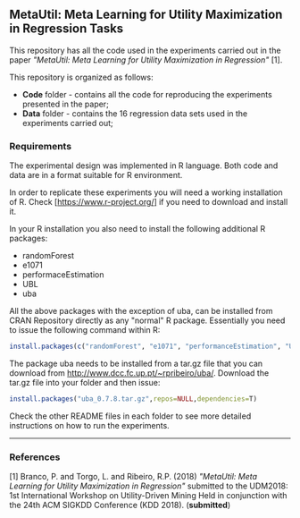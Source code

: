 ## MetaUtil: Meta Learning for Utility Maximization in Regression Tasks

This repository has all the code used in the experiments carried out in the paper *"MetaUtil: Meta Learning for Utility Maximization in Regression"* [1].


This repository is organized as follows:

* **Code** folder - contains all the code for reproducing the experiments presented in the paper;
* **Data** folder - contains the 16 regression data sets used in the experiments carried out;


### Requirements

The experimental design was implemented in R language. Both code and data are in a format suitable for R environment.

In order to replicate these experiments you will need a working installation
  of R. Check [https://www.r-project.org/] if you need to download and install it.

In your R installation you also need to install the following additional R packages:

  - randomForest
  - e1071
  - performaceEstimation
  - UBL
  - uba


  All the above packages with the exception of uba, can be installed from CRAN Repository directly as any "normal" R package. Essentially you need to issue the following command within R:

```r
install.packages(c("randomForest", "e1071", "performanceEstimation", "UBL"))
```

The package uba needs to be installed from a tar.gz file that you
  can download from http://www.dcc.fc.up.pt/~rpribeiro/uba/.
  Download the tar.gz file into your folder and then issue:

```r
install.packages("uba_0.7.8.tar.gz",repos=NULL,dependencies=T)
```

Check the other README files in each folder to see more detailed instructions on how to run the experiments.

*****

### References
[1] Branco, P. and Torgo, L. and Ribeiro, R.P. (2018) *"MetaUtil: Meta Learning for Utility Maximization in Regression"* submitted to the UDM2018: 1st International Workshop on Utility-Driven Mining
Held in conjunction with the 24th ACM SIGKDD Conference (KDD 2018). (**submitted**)

